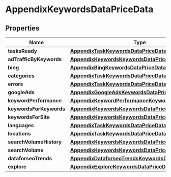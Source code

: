 

# AppendixKeywordsDataPriceData


## Properties

| Name | Type | Description | Notes |
|------------ | ------------- | ------------- | -------------|
|**tasksReady** | [**AppendixTaskKeywordsDataPriceDataInfo**](AppendixTaskKeywordsDataPriceDataInfo.md) |  |  [optional] |
|**adTrafficByKeywords** | [**AppendixKeywordsKeywordsDataPriceDataInfo**](AppendixKeywordsKeywordsDataPriceDataInfo.md) |  |  [optional] |
|**bing** | [**AppendixBingKeywordsDataPriceData**](AppendixBingKeywordsDataPriceData.md) |  |  [optional] |
|**categories** | [**AppendixTaskKeywordsDataPriceDataInfo**](AppendixTaskKeywordsDataPriceDataInfo.md) |  |  [optional] |
|**errors** | [**AppendixTaskKeywordsDataPriceDataInfo**](AppendixTaskKeywordsDataPriceDataInfo.md) |  |  [optional] |
|**googleAds** | [**AppendixGoogleAdsKeywordsDataPriceData**](AppendixGoogleAdsKeywordsDataPriceData.md) |  |  [optional] |
|**keywordPerformance** | [**AppendixKeywordPerformanceKeywordsDataPriceData**](AppendixKeywordPerformanceKeywordsDataPriceData.md) |  |  [optional] |
|**keywordsForKeywords** | [**AppendixKeywordsKeywordsDataPriceDataInfo**](AppendixKeywordsKeywordsDataPriceDataInfo.md) |  |  [optional] |
|**keywordsForSite** | [**AppendixKeywordsKeywordsDataPriceDataInfo**](AppendixKeywordsKeywordsDataPriceDataInfo.md) |  |  [optional] |
|**languages** | [**AppendixTaskKeywordsDataPriceDataInfo**](AppendixTaskKeywordsDataPriceDataInfo.md) |  |  [optional] |
|**locations** | [**AppendixTaskKeywordsDataPriceDataInfo**](AppendixTaskKeywordsDataPriceDataInfo.md) |  |  [optional] |
|**searchVolumeHistory** | [**AppendixKeywordsKeywordsDataPriceDataInfo**](AppendixKeywordsKeywordsDataPriceDataInfo.md) |  |  [optional] |
|**searchVolume** | [**AppendixKeywordsKeywordsDataPriceDataInfo**](AppendixKeywordsKeywordsDataPriceDataInfo.md) |  |  [optional] |
|**dataforseoTrends** | [**AppendixDataforseoTrendsKeywordsDataPriceData**](AppendixDataforseoTrendsKeywordsDataPriceData.md) |  |  [optional] |
|**explore** | [**AppendixExploreKeywordsDataPriceData**](AppendixExploreKeywordsDataPriceData.md) |  |  [optional] |



